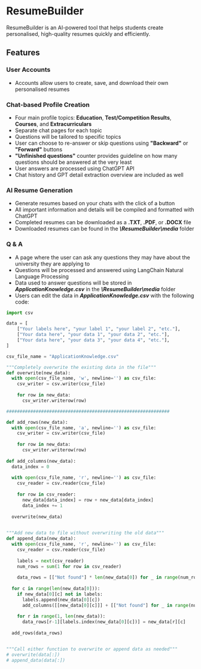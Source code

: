 # ResumeBuilder

ResumeBuilder is an AI-powered tool that helps students create personalised, high-quality resumes quickly and efficiently.

## Features

### User Accounts
* Accounts allow users to create, save, and download their own personalised resumes

### Chat-based Profile Creation
* Four main profile topics: __Education__, __Test/Competition Results__, __Courses__, and __Extracurriculars__
* Separate chat pages for each topic
* Questions will be tailored to specific topics
* User can choose to re-answer or skip questions using __"Backward"__ or __"Forward"__ buttons
* __"Unfinished questions"__ counter provides guideline on how many questions should be answered at the very least
* User answers are processed using ChatGPT API
* Chat history and GPT detail extraction overview are included as well

### AI Resume Generation
* Generate resumes based on your chats with the click of a button
* All important information and details will be compiled and formatted with ChatGPT
* Completed resumes can be downloaded as a __.TXT__, __.PDF__, or __.DOCX__ file
* Downloaded resumes can be found in the __*\ResumeBuilder\media*__ folder

### Q & A
* A page where the user can ask any questions they may have about the university they are applying to
* Questions will be processed and answered using LangChain Natural Language Processing
* Data used to answer questions will be stored in __*ApplicationKnowledge.csv*__ in the __*\ResumeBuilder\media*__ folder
* Users can edit the data in __*ApplicationKnowledge.csv*__ with the following code:

```python
import csv

data = [
    ["Your labels here", "your label 1", "your label 2", "etc."],
    ["Your data here", "your data 1", "your data 2", "etc."],
    ["Your data here", "your data 3", "your data 4", "etc."],
]

csv_file_name = "ApplicationKnowledge.csv"

"""Completely overwrite the existing data in the file"""
def overwrite(new_data):
  with open(csv_file_name, 'w', newline='') as csv_file:
    csv_writer = csv.writer(csv_file)
    
    for row in new_data:
      csv_writer.writerow(row)

#############################################################

def add_rows(new_data):
  with open(csv_file_name, 'a', newline='') as csv_file:
    csv_writer = csv.writer(csv_file)
    
    for row in new_data:
      csv_writer.writerow(row)
  
def add_columns(new_data):
  data_index = 0
  
  with open(csv_file_name, 'r', newline='') as csv_file:
    csv_reader = csv.reader(csv_file)
    
    for row in csv_reader:
      new_data[data_index] = row + new_data[data_index]
      data_index += 1
          
  overwrite(new_data)
  

"""Add new data to file without overwriting the old data"""
def append_data(new_data):
  with open(csv_file_name, 'r', newline='') as csv_file:
    csv_reader = csv.reader(csv_file)
    
    labels = next(csv_reader)
    num_rows = sum(1 for row in csv_reader)
    
    data_rows = [["Not found"] * len(new_data[0]) for _ in range(num_rows)]
  
  for c in range(len(new_data[0])):
    if new_data[0][c] not in labels:
      labels.append(new_data[0][c])
      add_columns([[new_data[0][c]]] + [["Not found"] for _ in range(num_rows)])
      
    for r in range(1, len(new_data)):
      data_rows[r-1][labels.index(new_data[0][c])] = new_data[r][c]
      
  add_rows(data_rows)


"""Call either function to overwrite or append data as needed"""
# overwrite(data[:])
# append_data(data[:])
```
